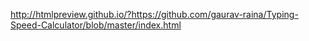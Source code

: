 http://htmlpreview.github.io/?https://github.com/gaurav-raina/Typing-Speed-Calculator/blob/master/index.html
